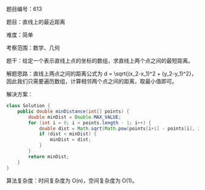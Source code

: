 题目编号：613

题目：直线上的最近距离

难度：简单

考察范围：数学、几何

题干：给定一个表示直线上点的坐标的数组，求直线上两个点之间的最短距离。

解题思路：直线上两点之间的距离公式为 d = \sqrt{(x_2-x_1)^2 + (y_2-y_1)^2}，因此我们只需要遍历数组，计算相邻两个点之间的距离，取最小值即可。

解决方案：

```java
class Solution {
    public double minDistance(int[] points) {
        double minDist = Double.MAX_VALUE;
        for (int i = 0; i < points.length - 1; i++) {
            double dist = Math.sqrt(Math.pow(points[i+1] - points[i], 2));
            if (dist < minDist) {
                minDist = dist;
            }
        }
        return minDist;
    }
}
```

算法复杂度：时间复杂度为 O(n)，空间复杂度为 O(1)。